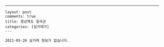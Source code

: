---
    layout: post
    comments: true
    title: 경상북도 칠곡군
    categories: [실거래가]
    ---

    2021-05-26 실거래 정보가 없습니다.

    